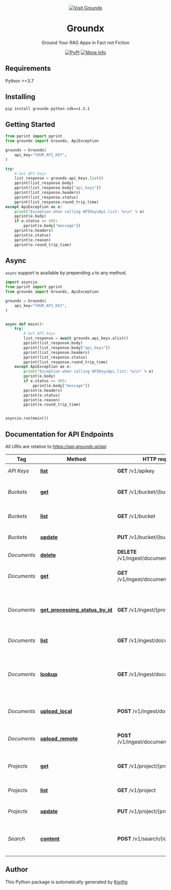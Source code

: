 <div align="center">

[![Visit Groundx](https://raw.githubusercontent.com/groundxai/groundx-sdks/HEAD/sdks/python/header.png)](https://www.groundx.ai)

# Groundx

Ground Your RAG Apps in Fact not Fiction


[![PyPI](https://img.shields.io/badge/PyPI-v1.3.1-blue)](https://pypi.org/project/groundx-python-sdk/1.3.1)
[![More Info](https://img.shields.io/badge/More%20Info-Click%20Here-orange)](https://www.groundx.ai/)

</div>

## Requirements

Python >=3.7

## Installing

```sh
pip install groundx-python-sdk==1.3.1
```

## Getting Started

```python
from pprint import pprint
from groundx import Groundx, ApiException

groundx = Groundx(
    api_key="YOUR_API_KEY",
)

try:
    # Get API keys
    list_response = groundx.api_keys.list()
    pprint(list_response.body)
    pprint(list_response.body["api_keys"])
    pprint(list_response.headers)
    pprint(list_response.status)
    pprint(list_response.round_trip_time)
except ApiException as e:
    print("Exception when calling APIKeysApi.list: %s\n" % e)
    pprint(e.body)
    if e.status == 405:
        pprint(e.body["message"])
    pprint(e.headers)
    pprint(e.status)
    pprint(e.reason)
    pprint(e.round_trip_time)
```

## Async

`async` support is available by prepending `a` to any method.

```python
import asyncio
from pprint import pprint
from groundx import Groundx, ApiException

groundx = Groundx(
    api_key="YOUR_API_KEY",
)


async def main():
    try:
        # Get API keys
        list_response = await groundx.api_keys.alist()
        pprint(list_response.body)
        pprint(list_response.body["api_keys"])
        pprint(list_response.headers)
        pprint(list_response.status)
        pprint(list_response.round_trip_time)
    except ApiException as e:
        print("Exception when calling APIKeysApi.list: %s\n" % e)
        pprint(e.body)
        if e.status == 405:
            pprint(e.body["message"])
        pprint(e.headers)
        pprint(e.status)
        pprint(e.reason)
        pprint(e.round_trip_time)


asyncio.run(main())
```


## Documentation for API Endpoints

All URIs are relative to *https://api.groundx.ai/api*

Tag | Method | HTTP request | Description
------------ | ------------- | ------------- | -------------
*API Keys* | [**list**](docs/apis/tags/APIKeysApi.md#list) | **GET** /v1/apikey | Get API keys
*Buckets* | [**get**](docs/apis/tags/BucketsApi.md#get) | **GET** /v1/bucket/{bucketId} | Look up an existing bucket by its ID
*Buckets* | [**list**](docs/apis/tags/BucketsApi.md#list) | **GET** /v1/bucket | Look up existing buckets
*Buckets* | [**update**](docs/apis/tags/BucketsApi.md#update) | **PUT** /v1/bucket/{bucketId} | Update an existing bucket
*Documents* | [**delete**](docs/apis/tags/DocumentsApi.md#delete) | **DELETE** /v1/ingest/document/{documentId} | Delete a document
*Documents* | [**get**](docs/apis/tags/DocumentsApi.md#get) | **GET** /v1/ingest/document/{documentId} | Look up an existing document by its ID
*Documents* | [**get_processing_status_by_id**](docs/apis/tags/DocumentsApi.md#get_processing_status_by_id) | **GET** /v1/ingest/{processId} | Look up the processing status of documents for a given processId
*Documents* | [**list**](docs/apis/tags/DocumentsApi.md#list) | **GET** /v1/ingest/documents | Look up all existing documents
*Documents* | [**lookup**](docs/apis/tags/DocumentsApi.md#lookup) | **GET** /v1/ingest/documents/{id} | Look up existing documents by processId, bucketId, or projectId
*Documents* | [**upload_local**](docs/apis/tags/DocumentsApi.md#upload_local) | **POST** /v1/ingest/documents/local | Upload local documents to GroundX
*Documents* | [**upload_remote**](docs/apis/tags/DocumentsApi.md#upload_remote) | **POST** /v1/ingest/documents/remote | Upload hosted documents to GroundX
*Projects* | [**get**](docs/apis/tags/ProjectsApi.md#get) | **GET** /v1/project/{projectId} | Look up an existing project by its ID
*Projects* | [**list**](docs/apis/tags/ProjectsApi.md#list) | **GET** /v1/project | Look up existing projects
*Projects* | [**update**](docs/apis/tags/ProjectsApi.md#update) | **PUT** /v1/project/{projectId} | Update an existing project
*Search* | [**content**](docs/apis/tags/SearchApi.md#content) | **POST** /v1/search/{id} | Perform a search query of your content


## Author
This Python package is automatically generated by [Konfig](https://konfigthis.com)
